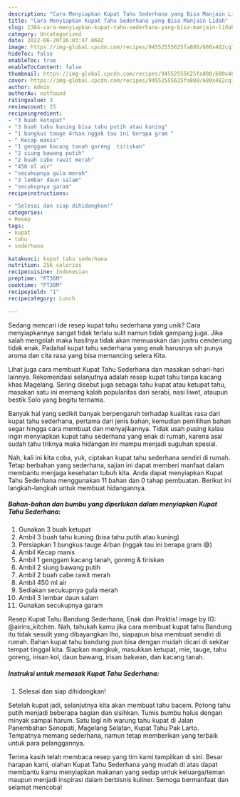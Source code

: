 ```yaml
---
description: "Cara Menyiapkan Kupat Tahu Sederhana yang Bisa Manjain Lidah"
title: "Cara Menyiapkan Kupat Tahu Sederhana yang Bisa Manjain Lidah"
slug: 1384-cara-menyiapkan-kupat-tahu-sederhana-yang-bisa-manjain-lidah
category: Uncategorized
date: 2022-06-20T16:03:47.068Z
image: https://img-global.cpcdn.com/recipes/94552555625fa880/680x482cq70/kupat-tahu-sederhana-foto-resep-utama.jpg
hideToc: false
enableToc: true
enableTocContent: false
thumbnail: https://img-global.cpcdn.com/recipes/94552555625fa880/680x482cq70/kupat-tahu-sederhana-foto-resep-utama.jpg
cover: https://img-global.cpcdn.com/recipes/94552555625fa880/680x482cq70/kupat-tahu-sederhana-foto-resep-utama.jpg
author: Admin
authorAv: notfound
ratingvalue: 3
reviewcount: 25
recipeingredient:
- "3 buah ketupat"
- "3 buah tahu kuning bisa tahu putih atau kuning"
- "1 bungkus tauge 4rban nggak tau ini berapa gram "
- " Kecap manis"
- "1 genggam kacang tanah goreng  tiriskan"
- "2 siung bawang putih"
- "2 buah cabe rawit merah"
- "450 ml air"
- "secukupnya gula merah"
- "3 lembar daun salam"
- "secukupnya garam"
recipeinstructions:

- "Selesai dan siap dihidangkan!"
categories:
- Resep
tags:
- kupat
- tahu
- sederhana

katakunci: kupat tahu sederhana 
nutrition: 256 calories
recipecuisine: Indonesian
preptime: "PT36M"
cooktime: "PT30M"
recipeyield: "1"
recipecategory: Lunch

---
```





Sedang mencari ide resep kupat tahu sederhana yang unik? Cara menyiapkannya sangat tidak terlalu sulit namun tidak gampang juga. Jika salah mengolah maka hasilnya tidak akan memuaskan dan justru cenderung tidak enak. Padahal kupat tahu sederhana yang enak harusnya sih punya aroma dan cita rasa yang bisa memancing selera Kita.





Lihat juga cara membuat Kupat Tahu Sederhana dan masakan sehari-hari lainnya. Rekomendasi selanjutnya adalah resep kupat tahu tanpa kacang khas Magelang. Sering disebut juga sebagai tahu kupat atau ketupat tahu, masakan satu ini memang kalah popularitas dari serabi, nasi liwet, ataupun bestik Solo yang begitu ternama.

Banyak hal yang sedikit banyak berpengaruh terhadap kualitas rasa dari kupat tahu sederhana, pertama dari jenis bahan, kemudian pemilihan bahan segar hingga cara membuat dan menyajikannya. Tidak usah pusing kalau ingin menyiapkan kupat tahu sederhana yang enak di rumah, karena asal sudah tahu triknya maka hidangan ini mampu menjadi suguhan spesial.






Nah, kali ini kita coba, yuk, ciptakan kupat tahu sederhana sendiri di rumah. Tetap berbahan yang sederhana, sajian ini dapat memberi manfaat dalam membantu menjaga kesehatan tubuh kita. Anda dapat menyiapkan Kupat Tahu Sederhana menggunakan 11 bahan dan 0 tahap pembuatan. Berikut ini langkah-langkah untuk membuat hidangannya.

<!--inarticleads1-->

##### Bahan-bahan dan bumbu yang diperlukan dalam menyiapkan Kupat Tahu Sederhana:

1. Gunakan 3 buah ketupat
1. Ambil 3 buah tahu kuning (bisa tahu putih atau kuning)
1. Persiapkan 1 bungkus tauge 4rban (nggak tau ini berapa gram 😅)
1. Ambil  Kecap manis
1. Ambil 1 genggam kacang tanah, goreng &amp; tiriskan
1. Ambil 2 siung bawang putih
1. Ambil 2 buah cabe rawit merah
1. Ambil 450 ml air
1. Sediakan secukupnya gula merah
1. Ambil 3 lembar daun salam
1. Gunakan secukupnya garam


Resep Kupat Tahu Bandung Sederhana, Enak dan Praktis! image by IG: @airins_kitchen. Nah, tahukah kamu jika cara membuat kupat tahu Bandung itu tidak sesulit yang dibayangkan lho, siapapun bisa membuat sendiri di rumah. Bahan kupat tahu bandung pun bisa dengan mudah dicari di sekitar tempat tinggal kita. Siapkan mangkuk, masukkan ketupat, mie, tauge, tahu goreng, irisan kol, daun bawang, irisan bakwan, dan kacang tanah. 

<!--inarticleads2-->

##### Instruksi untuk memasak Kupat Tahu Sederhana:


1. Selesai dan siap dihidangkan!

Setelah kupat jadi, selanjutnya kita akan membuat tahu bacem. Potong tahu putih menjadi beberapa bagian dan sisihkan. Tumis bumbu halus dengan minyak sampai harum. Satu lagi nih warung tahu kupat di Jalan Panembahan Senopati, Magelang Selatan, Kupat Tahu Pak Larto. Tempatnya memang sederhana, namun tetap memberikan yang terbaik untuk para pelanggannya. 

Terima kasih telah membaca resep yang tim kami tampilkan di sini. Besar harapan kami, olahan Kupat Tahu Sederhana yang mudah di atas dapat membantu kamu menyiapkan makanan yang sedap untuk keluarga/teman maupun menjadi inspirasi dalam berbisnis kuliner. Semoga bermanfaat dan selamat mencoba!
